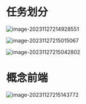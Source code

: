 # 任务划分

![image-20231127214928551](http://sonydxs.oss-cn-shanghai.aliyuncs.com/img/image-20231127214928551.png)

![image-20231127215015067](http://sonydxs.oss-cn-shanghai.aliyuncs.com/img/image-20231127215015067.png)

![image-20231127215042802](http://sonydxs.oss-cn-shanghai.aliyuncs.com/img/image-20231127215042802.png)





# 概念前端

![image-20231127215143772](http://sonydxs.oss-cn-shanghai.aliyuncs.com/img/image-20231127215143772.png)